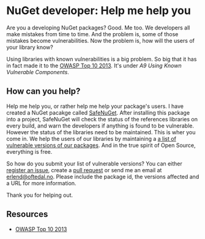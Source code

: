 NuGet developer: Help me help you
=================================

Are you a developing NuGet packages? Good. Me too. We developers all make mistakes from time to time. And the problem is, some of those mistakes become vulnerabilities. Now the problem is, how will the users of your library know?  

Using libraries with known vulnerabilities is a big problem. So big that it has in fact made it to the [OWASP Top 10 2013](https://www.owasp.org/index.php/Top_10#OWASP_Top_10_for_2013). It's under *A9 Using Known Vulnerable Components*.

How can you help?
-----------------
Help me help you, or rather help me help your package's users. I have created a NuGet pacakge called [SafeNuGet](https://github.com/eoftedal/SafeNuGet). After installing this package into a project, SafeNuGet will check the status of the references libraries on every build, and warn the developers if anything is found to be vulnerable. However the status of the libraries need to be maintained. This is wher you come in. We help the users of our libraries by maintaining a [a list of vulnerable versions of our packages](https://github.com/eoftedal/SafeNuGet/blob/master/feed/unsafepackages.xml). And in the true spirit of Open Source, everything is free.

So how do you submit your list of vulnerable versions? You can either [register an issue](https://github.com/eoftedal/SafeNuGet/issues), create a [pull request](https://github.com/eoftedal/SafeNuGet) or send me an email at [erlend@oftedal.no](mailto:erlend@oftedal.no). Please include the package id, the versions affected and a URL for more information.

Thank you for helping out.


Resources
---------

* [OWASP Top 10 2013](https://www.owasp.org/index.php/Top_10#OWASP_Top_10_for_2013)

